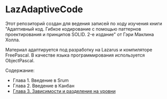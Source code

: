 # LazAdaptiveCode

Этот репозиторий создан для ведения записей по ходу изучения книги "Адаптивный код. Гибкое кодирование с помощью паттернов проектирования и принципов SOLID. 2-е издание" от Гэри Маклина Холла.

Материал адаптируется под разработку на Lazarus и компиляторе FreePascal. В качестве языка программирования используется ObjectPascal.

Содержание:
- Глава 1. Введение в Srum
- Глава 2. Введение в Канбан
- [Глава 3. Зависимости и разделение на уровни](./сhapter3/README.md)
